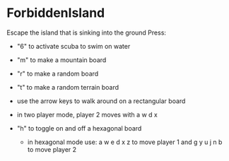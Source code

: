 # ForbiddenIsland
Escape the island that is sinking into the ground
Press:
- "6" to activate scuba to swim on water
- "m" to make a mountain board
- "r" to make a random board
- "t" to make a random terrain board
- use the arrow keys to walk around on a rectangular board
- in two player mode, player 2 moves with a w d x

- "h" to toggle on and off a hexagonal board
   - in hexagonal mode use: a w e d x z to move player 1
        and g y u j n b to move player 2
